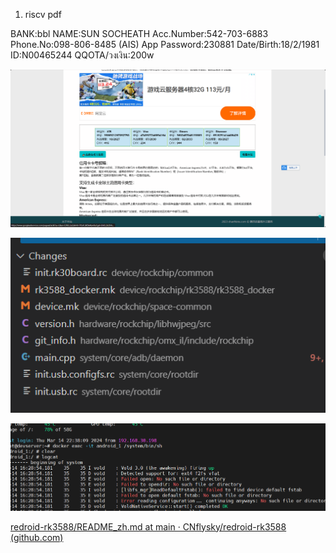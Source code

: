1. riscv pdf

BANK:bbl
NAME:SUN SOCHEATH
Acc.Number:542-703-6883
Phone.No:098-806-8485 (AIS)
App Password:230881
Date/Birth:18/2/1981
ID:N00465244
QQOTA/วงเงิน:200w

![1710317054314](image/tmp/1710317054314.png)

![1710431150336](image/tmp/1710431150336.png)


![1710434398091](image/tmp/1710434398091.png)


[redroid-rk3588/README_zh.md at main · CNflysky/redroid-rk3588 (github.com)](https://github.com/CNflysky/redroid-rk3588/blob/main/README_zh.md)

